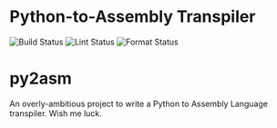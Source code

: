 # Python-to-Assembly Transpiler  

![Build Status](https://github.com/MatchingSocks/py2asm/actions/workflows/tests.yml/badge.svg)
![Lint Status](https://github.com/MatchingSocks/py2asm/actions/workflows/lint.yml/badge.svg)
![Format Status](https://github.com/MatchingSocks/py2asm/actions/workflows/format.yml/badge.svg)



# py2asm
An overly-ambitious project to write a Python to Assembly Language transpiler. Wish me luck.
